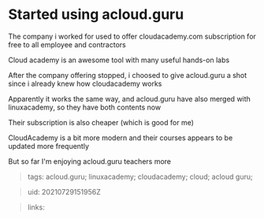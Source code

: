 # Started using acloud.guru

The company i worked for used to offer cloudacademy.com subscription for free to all employee and contractors

Cloud academy is an awesome tool with many useful hands-on labs

After the company offering stopped, i choosed to give acloud.guru a shot since i already knew how cloudacademy works

Apparently it works the same way, and acloud.guru have also merged with linuxacademy, so they have both contents now

Their subscription is also cheaper (which is good for me)

CloudAcademy is a bit more modern and their courses appears to be updated more frequently

But so far I'm enjoying acloud.guru teachers more

> tags: acloud.guru; linuxacademy; cloudacademy; cloud; acloud guru;

> uid: 20210729151956Z

> links: 

